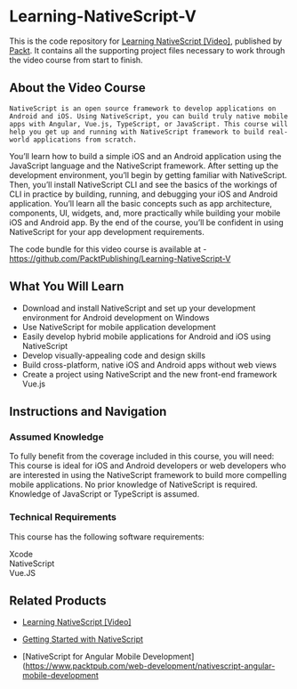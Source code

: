 # Learning-NativeScript-V
This is the code repository for [Learning NativeScript [Video]](https://www.packtpub.com/application-development/learning-nativescript-video), published by [Packt](https://www.packtpub.com/?utm_source=github). It contains all the supporting project files necessary to work through the video course from start to finish.
## About the Video Course
 	NativeScript is an open source framework to develop applications on Android and iOS. Using NativeScript, you can build truly native mobile apps with Angular, Vue.js, TypeScript, or JavaScript. This course will help you get up and running with NativeScript framework to build real-world applications from scratch.
You’ll learn how to build a simple iOS and an Android application using the JavaScript language and the NativeScript framework. After setting up the development environment, you’ll begin by getting familiar with NativeScript. Then, you’ll install NativeScript CLI and see the basics of the workings of CLI in practice by building, running, and debugging your iOS and Android application.
You’ll learn all the basic concepts such as app architecture, components, UI, widgets, and, more practically while building your mobile iOS and Android app. By the end of the course, you’ll be confident in using NativeScript for your app development requirements.

The code bundle for this video course is available at - https://github.com/PacktPublishing/Learning-NativeScript-V

<H2>What You Will Learn</H2>
<DIV class=book-info-will-learn-text>
<UL>
<LI> Download and install NativeScript and set up your development environment for Android development on Windows
<LI> Use NativeScript for mobile application development
<LI> Easily develop hybrid mobile applications for Android and iOS using NativeScript
<LI> Develop visually-appealing code and design skills
<LI> Build cross-platform, native iOS and Android apps without web views
<LI> Create a project using NativeScript and the new front-end framework Vue.js </UL></DIV>

## Instructions and Navigation
### Assumed Knowledge
To fully benefit from the coverage included in this course, you will need:<br/>
This course is ideal for iOS and Android developers or web developers who are interested in using the NativeScript framework to build more compelling mobile applications. No prior knowledge of NativeScript is required. Knowledge of JavaScript or TypeScript is assumed.

### Technical Requirements
This course has the following software requirements:<br/>

Xcode <br/>
NativeScript <br/>
Vue.JS <br/>


## Related Products
* [Learning NativeScript [Video]](https://www.packtpub.com/application-development/learning-nativescript-video)

* [Getting Started with NativeScript](https://www.packtpub.com/web-development/getting-started-nativescript)

* [NativeScript for Angular Mobile Development](https://www.packtpub.com/web-development/nativescript-angular-mobile-development
